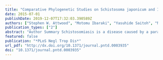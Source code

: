 ```yaml
---
title: "Comparative Phylogenetic Studies on Schistosoma japonicum and Its Snail Intermediate Host Oncomelania hupensis: Origins, Dispersal and Coevolution"
date: 2015-07-01
publishDate: 2019-12-07T17:32:03.390589Z
authors: ["Stephen W. Attwood", "Motomu Ibaraki", "Yasuhide Saitoh", "Naoko Nihei", "Daniel A. Janies"]
publication_types: ["2"]
abstract: "Author Summary Schistosomiasis is a disease caused by a parasitic worm transmitted to humans by certain species of freshwater snails. In spite of several decades of intensive coordinated control schistosomiasis still infects around 1 million people in China. In order to understand the potential for spread of the disease into new areas and new snail species, it is helpful to know if the snails and parasites in China are coevolved; this means that evolutionary divergence in one group (the snails) is matched by a corresponding divergence in the other (the parasites), which is what would be expected if the two groups are locked in an evolutionary arms race. DNA-sequence data were collected for snails and parasites from the same localities. The findings indicated that coevolution was unlikely to have occurred. The implications of this are that host-switching or acquisition is more likely than previously thought. Consequently, there is a greater potential for spread of the parasite into new areas. The role of mountain barriers in confining schistosomiasis to certain regions was highlighted; this is important in view of the current plans to breach these barriers by road and rail construction that will link China and Southeast Asia."
featured: false
publication: "*PLoS Negl Trop Dis*"
url_pdf: "http://dx.doi.org/10.1371/journal.pntd.0003935"
doi: "10.1371/journal.pntd.0003935"
---
```


